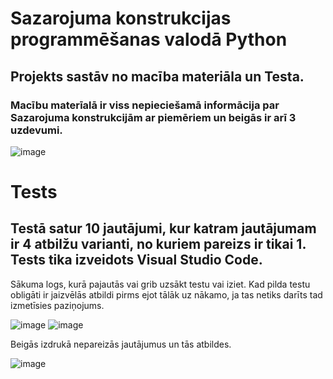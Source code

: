 # Sazarojuma konstrukcijas programmēšanas valodā Python
## Projekts sastāv no macība materiāla un Testa.

### Macību materīalā ir viss nepieciešamā informācija par Sazarojuma konstrukcijām ar piemēriem un beigās ir arī 3 uzdevumi.
![image](https://github.com/user-attachments/assets/c6899b23-412c-4b19-9dde-a4fb03e5c225)

# Tests
## Testā satur 10 jautājumi, kur katram jautājumam ir 4 atbilžu varianti, no kuriem pareizs ir tikai 1. Tests tika izveidots Visual Studio Code.
Sākuma logs, kurā pajautās vai grib uzsākt testu vai iziet. Kad pilda testu obligāti ir jaizvēlās atbildi pirms ejot tālāk uz nākamo, ja tas netiks darīts tad izmetīsies paziņojums.

![image](https://github.com/user-attachments/assets/4fd5a588-72d7-4381-9ae0-98565a5e026a) ![image](https://github.com/user-attachments/assets/ed007743-77f7-45e9-83d3-0cf308dfb28c)

Beigās izdrukā nepareizās jautājumus un tās atbildes.

![image](https://github.com/user-attachments/assets/820a60c9-7cb1-4a8d-a405-b38931734f79)
